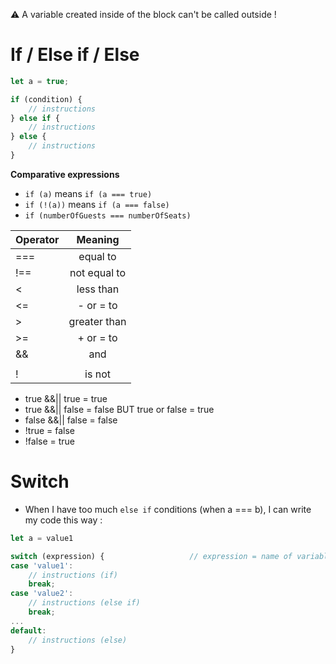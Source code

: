 :warning: A variable created inside of the block can't be called outside !

# If / Else if / Else

```javascript
let a = true;

if (condition) {
    // instructions
} else if {
    // instructions
} else {
    // instructions
}
```

**Comparative expressions**
- ```if (a)``` means ```if (a === true)```
- ```if (!(a))``` means ```if (a === false)```
- ```if (numberOfGuests === numberOfSeats)```

| Operator |    Meaning   |
| -------- |:------------:|
|  ===     | equal to     |
|  !==     | not equal to |
|  <       | less than    |
|  <=      | - or = to    |
|  >       | greater than |
|  >=      | + or = to    |
|  &&      | and          |
|  ||      | or           |
|  !       | is not       |

* true  &&|| true = true
* true  &&|| false = false BUT true or false = true
* false &&|| false = false
* !true = false
* !false = true

# Switch
- When I have too much ```else if``` conditions (when a === b), I can write my code this way :
```javascript
let a = value1

switch (expression) {                   // expression = name of variable
case 'value1':
    // instructions (if)
    break;
case 'value2':
    // instructions (else if)
    break;
...
default:
    // instructions (else)
}
```
